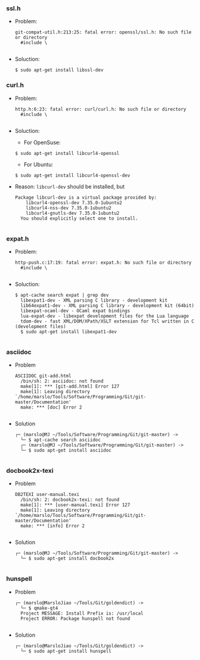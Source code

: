 ### ssl.h
- Problem:
    <pre><code>git-compat-util.h:213:25: fatal error: openssl/ssl.h: No such file or directory
    #include \<openssl/ssl.h\>
    </code></pre>
- Soluction:
    <pre><code>$ sudo apt-get install libssl-dev</code></pre>

### curl.h
- Problem:
    <pre><code>http.h:6:23: fatal error: curl/curl.h: No such file or directory
    #include \<curl/curl.h\>
    </code></pre>
- Soluction:
    - For OpenSuse:
    <pre><code>$ sudo apt-get install libcurl4-openssl</code></pre>
    - For Ubuntu:
    <pre><code>$ sudo apt-get install libcurl4-openssl-dev</code></pre>

- Reason:
    `libcurl-dev` should be installed, but 
    <pre><code>Package libcurl-dev is a virtual package provided by:
      libcurl4-openssl-dev 7.35.0-1ubuntu2
      libcurl4-nss-dev 7.35.0-1ubuntu2
      libcurl4-gnutls-dev 7.35.0-1ubuntu2
    You should explicitly select one to install.
    </code></pre>
### expat.h
- Problem:
    <pre><code>http-push.c:17:19: fatal error: expat.h: No such file or directory
    #include \<expat.h\>
    </code></pre>
- Soluction:
    <pre><code>$ apt-cache search expat | grep dev
    libexpat1-dev - XML parsing C library - development kit
    lib64expat1-dev - XML parsing C library - development kit (64bit)
    libexpat-ocaml-dev - OCaml expat bindings
    lua-expat-dev - libexpat development files for the Lua language
    tdom-dev - fast XML/DOM/XPath/XSLT extension for Tcl written in C (development files)
    $ sudo apt-get install libexpat1-dev
    </code></pre>

### asciidoc
- Problem
    <pre><code>ASCIIDOC git-add.html
    /bin/sh: 2: asciidoc: not found
    make[1]: *** [git-add.html] Error 127
    make[1]: Leaving directory `/home/marslo/Tools/Software/Programming/Git/git-master/Documentation'
    make: *** [doc] Error 2
    </code></pre>

- Solution
    <pre><code>┌─ (marslo@MJ ~/Tools/Software/Programming/Git/git-master) ->
    └─ $ apt-cache search asciidoc
    ┌─ (marslo@MJ ~/Tools/Software/Programming/Git/git-master) ->
    └─ $ sudo apt-get install asciidoc
    </code></pre>

### docbook2x-texi
- Problem
    <pre><code>DB2TEXI user-manual.texi
    /bin/sh: 2: docbook2x-texi: not found
    make[1]: *** [user-manual.texi] Error 127
    make[1]: Leaving directory `/home/marslo/Tools/Software/Programming/Git/git-master/Documentation'
    make: *** [info] Error 2
    </code></pre>

- Solution
    <pre><code>┌─ (marslo@MJ ~/Tools/Software/Programming/Git/git-master) ->
    └─ $ sudo apt-get install docbook2x
    </code></pre>

### hunspell
- Problem
    <pre><code>┌─ (marslo@MarsloJiao ~/Tools/Git/goldendict) ->
    └─ $ qmake-qt4
    Project MESSAGE: Install Prefix is: /usr/local
    Project ERROR: Package hunspell not found
    </code></pre>

- Solution
    <pre><code>┌─ (marslo@MarsloJiao ~/Tools/Git/goldendict) ->
    └─ $ sudo apt-get install hunspell
    </code></pre>
